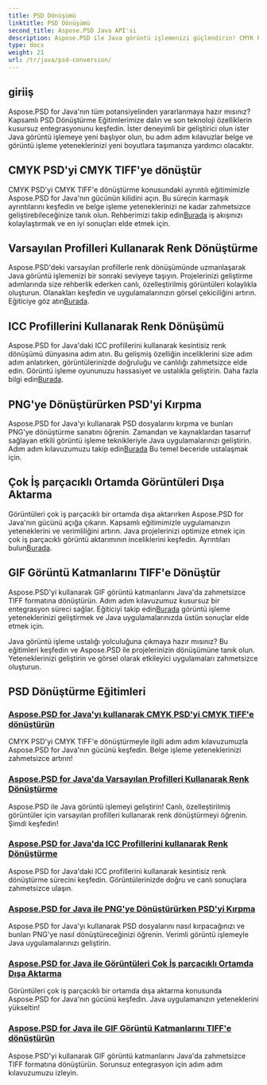 ```yaml
---
title: PSD Dönüşümü
linktitle: PSD Dönüşümü
second_title: Aspose.PSD Java API'si
description: Aspose.PSD ile Java görüntü işlemenizi güçlendirin! CMYK PSD'yi CMYK TIFF'e dönüştürmeyi, ana renk dönüştürmeyi, PSD dosyalarını kırpmayı ve daha fazlasını öğrenin.
type: docs
weight: 21
url: /tr/java/psd-conversion/
---
```

## giriiş

Aspose.PSD for Java'nın tüm potansiyelinden yararlanmaya hazır mısınız? Kapsamlı PSD Dönüştürme Eğitimlerimize dalın ve son teknoloji özelliklerin kusursuz entegrasyonunu keşfedin. İster deneyimli bir geliştirici olun ister Java görüntü işlemeye yeni başlıyor olun, bu adım adım kılavuzlar belge ve görüntü işleme yeteneklerinizi yeni boyutlara taşımanıza yardımcı olacaktır.

## CMYK PSD'yi CMYK TIFF'ye dönüştür
 CMYK PSD'yi CMYK TIFF'e dönüştürme konusundaki ayrıntılı eğitimimizle Aspose.PSD for Java'nın gücünün kilidini açın. Bu sürecin karmaşık ayrıntılarını keşfedin ve belge işleme yeteneklerinizi ne kadar zahmetsizce geliştirebileceğinize tanık olun. Rehberimizi takip edin[Burada](./cmyk-psd-to-cmyk-tiff/) iş akışınızı kolaylaştırmak ve en iyi sonuçları elde etmek için.

## Varsayılan Profilleri Kullanarak Renk Dönüştürme
Aspose.PSD'deki varsayılan profillerle renk dönüşümünde uzmanlaşarak Java görüntü işlemenizi bir sonraki seviyeye taşıyın. Projelerinizi geliştirme adımlarında size rehberlik ederken canlı, özelleştirilmiş görüntüleri kolaylıkla oluşturun. Olanakları keşfedin ve uygulamalarınızın görsel çekiciliğini artırın. Eğiticiye göz atın[Burada](./color-conversion-default-profiles/).

## ICC Profillerini Kullanarak Renk Dönüşümü
 Aspose.PSD for Java'daki ICC profillerini kullanarak kesintisiz renk dönüşümü dünyasına adım atın. Bu gelişmiş özelliğin inceliklerini size adım adım anlatırken, görüntülerinizde doğruluğu ve canlılığı zahmetsizce elde edin. Görüntü işleme oyununuzu hassasiyet ve ustalıkla geliştirin. Daha fazla bilgi edin[Burada](./color-conversion-icc-profiles/).

## PNG'ye Dönüştürürken PSD'yi Kırpma
 Aspose.PSD for Java'yı kullanarak PSD dosyalarını kırpma ve bunları PNG'ye dönüştürme sanatını öğrenin. Zamandan ve kaynaklardan tasarruf sağlayan etkili görüntü işleme teknikleriyle Java uygulamalarınızı geliştirin. Adım adım kılavuzumuzu takip edin[Burada](./cropping-psd-converting-png/) Bu temel beceride ustalaşmak için.

## Çok İş parçacıklı Ortamda Görüntüleri Dışa Aktarma
Görüntüleri çok iş parçacıklı bir ortamda dışa aktarırken Aspose.PSD for Java'nın gücünü açığa çıkarın. Kapsamlı eğitimimizle uygulamanızın yeteneklerini ve verimliliğini artırın. Java projelerinizi optimize etmek için çok iş parçacıklı görüntü aktarımının inceliklerini keşfedin. Ayrıntıları bulun[Burada](./export-images-multi-thread/).

## GIF Görüntü Katmanlarını TIFF'e Dönüştür
 Aspose.PSD'yi kullanarak GIF görüntü katmanlarını Java'da zahmetsizce TIFF formatına dönüştürün. Adım adım kılavuzumuz kusursuz bir entegrasyon süreci sağlar. Eğiticiyi takip edin[Burada](./gif-image-layers-to-tiff/) görüntü işleme yeteneklerinizi geliştirmek ve Java uygulamalarınızda üstün sonuçlar elde etmek için.

Java görüntü işleme ustalığı yolculuğuna çıkmaya hazır mısınız? Bu eğitimleri keşfedin ve Aspose.PSD ile projelerinizin dönüşümüne tanık olun. Yeteneklerinizi geliştirin ve görsel olarak etkileyici uygulamaları zahmetsizce oluşturun. 
## PSD Dönüştürme Eğitimleri
### [Aspose.PSD for Java'yı kullanarak CMYK PSD'yi CMYK TIFF'e dönüştürün](./cmyk-psd-to-cmyk-tiff/)
CMYK PSD'yi CMYK TIFF'e dönüştürmeyle ilgili adım adım kılavuzumuzla Aspose.PSD for Java'nın gücünü keşfedin. Belge işleme yeteneklerinizi zahmetsizce artırın!
### [Aspose.PSD for Java'da Varsayılan Profilleri Kullanarak Renk Dönüştürme](./color-conversion-default-profiles/)
Aspose.PSD ile Java görüntü işlemeyi geliştirin! Canlı, özelleştirilmiş görüntüler için varsayılan profilleri kullanarak renk dönüştürmeyi öğrenin. Şimdi keşfedin!
### [Aspose.PSD for Java'da ICC Profillerini kullanarak Renk Dönüştürme](./color-conversion-icc-profiles/)
Aspose.PSD for Java'daki ICC profillerini kullanarak kesintisiz renk dönüştürme sürecini keşfedin. Görüntülerinizde doğru ve canlı sonuçlara zahmetsizce ulaşın.
### [Aspose.PSD for Java ile PNG'ye Dönüştürürken PSD'yi Kırpma](./cropping-psd-converting-png/)
Aspose.PSD for Java'yı kullanarak PSD dosyalarını nasıl kırpacağınızı ve bunları PNG'ye nasıl dönüştüreceğinizi öğrenin. Verimli görüntü işlemeyle Java uygulamalarınızı geliştirin.
### [Aspose.PSD for Java ile Görüntüleri Çok İş parçacıklı Ortamda Dışa Aktarma](./export-images-multi-thread/)
Görüntüleri çok iş parçacıklı bir ortamda dışa aktarma konusunda Aspose.PSD for Java'nın gücünü keşfedin. Java uygulamanızın yeteneklerini yükseltin!
### [Aspose.PSD for Java ile GIF Görüntü Katmanlarını TIFF'e dönüştürün](./gif-image-layers-to-tiff/)
Aspose.PSD'yi kullanarak GIF görüntü katmanlarını Java'da zahmetsizce TIFF formatına dönüştürün. Sorunsuz entegrasyon için adım adım kılavuzumuzu izleyin.